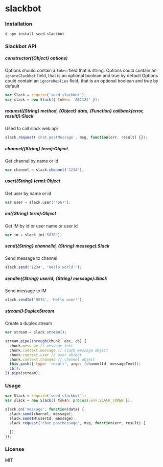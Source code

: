 # slackbot

### Installation

    $ npm install seed-slackbot

### Slackbot API

##### constructor({Object} options)

Options should contain a `token` field that is string.
Options could contain an `ignoreSlackbot` field, that is an optional boolean and true by default
Options could contain an `ignoreReplies` field, that is an optional boolean and true by default

```javascript
var Slack = require('seed-slackbot');
var slack = new Slack({ token: 'ABC123' });
```

##### request({String} method, {Object} data, {Function} callback(error, result)):Slack

Used to call slack web api

```javascript
slack.request('chat.postMessage', msg, function(err, result) {});
```

##### channel({String} term):Object

Get channel by name or id

```javascript
var channel = slack.channel('1234');
```

##### user({String} term):Object

Get user by name or id

```javascript
var user = slack.user('4567');
```

##### im({String} term):Object

Get IM by id or user name or user id

```javascript
var im = slack.im('5678');
```

##### send({String} channelId, {String} message):Slack

Send message to channel

```javascript
slack.send('1234', 'Hello world!');
```

##### sendIm({String} userId, {String} message):Slack

Send message to IM

```javascript
slack.sendIm('9876', 'Hello user!');
```

##### stream():DuplexStream

Create a duplex stream

```javascript
var stream = slack.stream();

stream.pipe(through(chunk, enc, cb) {
  chunk.message // message text
  chunk.context.message // slack message object
  chunk.context.user // user object
  chunk.context.channel // channel object
  this.push({ type: 'result', args: [channelId, messageText]);
  cb();
}).pipe(stream);
```

### Usage

```javascript
var Slack = require('seed-slackbot');
var slack = new Slack({ token: process.env.SLACK_TOKEN });

slack.on('message', function(data) {
  slack.send(channel, message);
  slack.sendIM(userId, message);
  slack.request('chat.postMessage', msg, function(err, result) {
    
  });
});
```

### License

MIT